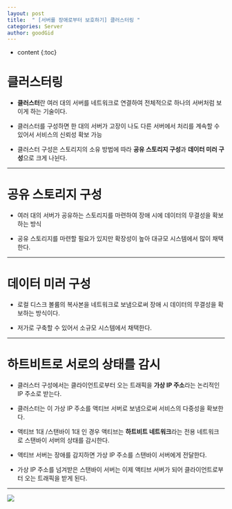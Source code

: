 ```yaml
---
layout: post
title:  " [서버를 장애로부터 보호하기] 클러스터링 "
categories: Server
author: goodGid
---
```

* content
{:toc}


# 클러스터링

* <b>클러스터</b>란 여러 대의 서버를 네트워크로 연결하여 전체적으로 하나의 서버처럼 보이게 하는 기술이다.

* 클러스터를 구성하면 한 대의 서버가 고장이 나도 다른 서버에서 처리를 계속할 수 있어서 서비스의 신뢰성 확보 가능

* 클러스터 구성은 스토리지의 소유 방법에 따라 <b>공유 스토리지 구성</b>과 <b>데이터 미러 구성</b>으로 크게 나뉜다.

---

# 공유 스토리지 구성

* 여러 대의 서버가 공유하는 스토리지를 마련하여 장애 시에 데이터의 무결성을 확보하는 방식

* 공유 스토리지를 마련할 필요가 있지만 확장성이 높아 대규모 시스템에서 많이 채택한다.

---

# 데이터 미러 구성

* 로컬 디스크 볼륨의 복사본을 네트워크로 보냄으로써 장애 시 데이터의 무결성을 확보하는 방식이다.

* 저가로 구축할 수 있어서 소규모 시스템에서 채택한다.

---

# 하트비트로 서로의 상태를 감시

* 클러스터 구성에서는 클라이언트로부터 오는 트래픽을 <b>가상 IP 주소</b>라는 논리적인 IP 주소로 받는다.

* 클러스터는 이 가상 IP 주소를 액티브 서버로 보냄으로써 서비스의 다중성을 확보한다.

* 액티브 1대 /스탠바이 1대 인 경우 액티브는 <b>하트비트 네트워크</b>라는 전용 네트워크로 스탠바이 서버의 상태를 감시한다.

* 액티브 서버는 장애를 감지하면 가상 IP 주소를 스탠바이 서버에게 전달한다.

* 가상 IP 주소를 넘겨받은 스탠바이 서버는 이제 액티브 서버가 되어 클라이언트로부터 오는 트래픽을 받게 된다.


---


![](/assets/img/server/clustering_1.png)




